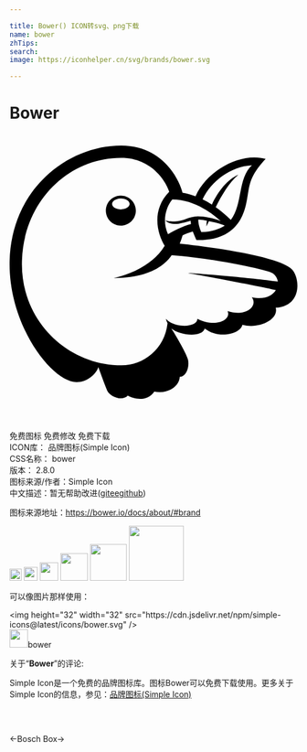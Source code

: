 ```yaml
---

title: Bower() ICON转svg、png下载
name: bower
zhTips: 
search: 
image: https://iconhelper.cn/svg/brands/bower.svg

---
```


# Bower  <small style="font-size: 60%;font-weight: 100"></small>

<div id="svg" class="svg-wrap">
<svg role="img" viewBox="0 0 24 24" xmlns="http://www.w3.org/2000/svg"><title>Bower icon</title><path d="M23.54157 11.3053c-1.2341-1.18676-7.40717-1.92715-9.35444-2.14222.0943-.22248.1748-.45344.24155-.69076.26593-.11654.55198-.2246.84863-.31466.03603.107.2066.5149.303.70878 3.9168.10806 4.1181-2.91032 4.27702-3.73775.15574-.80837.14832-1.59025 1.4917-3.0184-2.0013-.58375-4.87983.90372-5.84393 3.11798-.36234-.1356-.72574-.23626-1.0849-.2977C14.16277 3.8923 12.82257 1 9.30624 1c-2.27782 0-4.5747.9408-6.30162 2.58083-.9302.88358-1.6612 1.93244-2.17293 3.11903C.2797 7.98073 0 9.39086 0 10.8921c0 5.22735 3.56824 9.80736 5.58437 9.80736.8804 0 1.63792-.65898 1.8159-1.25015.1494.40578.606 1.66547.75645 1.98542.2225.47464 1.2491.88465 1.6983.392.5774.32102 1.63792.51384 2.21532-.3422 1.11243.2352 2.09666-.42802 2.11785-1.2205.5456-.0286.81365-.79564.695-1.40588-.08794-.4492-1.02662-2.06276-1.3932-2.61897.72468.5901 2.56177.75645 2.78425 0 1.16858.91748 2.99084.4365 3.13492-.31042 1.42073.3687 3.0491-.4418 2.78213-1.42285 2.28206-.15785 1.99026-2.58515 1.35027-3.2006zM17.5991 7.2815c-.6007-.23626-1.363-.38565-1.89696-.38565-.7575 0-1.21943.42908-1.93244.42908-.14938 0-.50642.00106-.79353-.1017.1886.1981.42273.30512.87723.30512.27122 0 .80942-.1388 1.24486-.2691.00635.09217.0159.18222.0286.27334-.81578.19493-1.6718.71406-1.91973.8486-.5509-1.2173-.07734-2.36787.36022-2.89865 1.9621.00423 3.54757 1.35186 4.03174 1.79895zm.84915-.09112l-.29983-.28075c-.3083-.28923-.6293-.54986-.95986-.78188.4916-.9747 1.10925-2.03945 1.889-2.69842-.85815.34644-1.70678 1.38046-2.2079 2.48547-.25532-.1621-.5149-.30724-.77658-.43332.69924-1.49276 2.32338-2.73868 4.11386-2.83615-1.1993 1.08806-.74903 3.25782-1.75975 4.544l.00105.00105zM15.9845 8.20693c-.13244-.2871-.2654-.76228-.2495-1.04197.22247-.0053.6505.0784.7183.0943-.0265.13136-.04026.41953-.04026.4566.04238-.0731.15997-.32418.20765-.42377.428.08157.99058.21824 1.32007.37186-.38776.2511-1.04515.5239-1.95628.54297zm-7.07214-1.9516c-.48483-.1739-.48483-.61095 0-.78484.48484-.1739 1.09417.04464 1.09417.3924 0 .34777-.60933.5663-1.09417.39242zm1.61647.1622c0-.96003-1.04643-1.5633-1.87905-1.0833-.83262.48002-.83262 1.68657 0 2.16658.83262.48003 1.87905-.12325 1.87905-1.08328zm2.7832-1.5749c-1.56482 1.586-.94716 3.5926-.37718 4.49844-.81048 1.3487-2.4039 2.2704-4.25476 2.68995 2.07758 0 3.3002-.53502 4.01108-1.0584.45345-.33478.69924-.66427.8253-.84755 3.0809.19917 7.95862 1.19188 8.43432 1.5129.1907.12925.38776.41424.41742.68758-2.3149-.3242-6.4881-.66534-7.58038-.72255.77552.1102 6.433 1.1813 7.41405 1.43238-.29878.4863-.97895.8306-2.00344.59118.5541.75433-.52125 1.6591-2.01932 1.16116.3295.74056-1.0033 1.40695-2.51938.63567.01907.74055-1.88052.82636-2.63062.0074.01484.09748.10383.28394.14197.36658-.24155 2.1634-2.014 3.50573-3.82885 3.50573-4.44335 0-8.3146-3.60955-8.3146-8.411 0-5.07582 3.75154-8.86443 8.27858-8.86443 2.59354 0 3.7653 2.04157 4.0058 2.81497z"/></svg>
</div>
<detail full-name='bower'></detail>

<div class="detail-page">
<p>
<span><span class="badge-success badge">免费图标</span> <span class="badge-success badge">免费修改</span>  <span class="badge-success badge">免费下载</span> </span>
<br/>
<span>
ICON库：
<span class="badge-secondary badge">品牌图标(Simple Icon)</span> 
</span>
<br/>
<span>
CSS名称：
<span class="badge-secondary badge">bower</span> 
</span>

<br/>
<span>
版本：
<span class="badge-secondary badge">2.8.0</span> 
</span>
<br/>
<span>图标来源/作者：<span class="badge-light badge">Simple Icon</span></span> 
<br/>
<span class="zh-detail">中文描述：暂无<span class="help-link"><span>帮助改进</span>(<a href="https://gitee.com/liuwave/icon-helper/edit/master/json/brands/bower.json" target="_blank" rel="noopener noreferrer">gitee</a><a href="https://github.com/liuwave/icon-helper/edit/master/json/brands/bower.json" target="_blank" rel="noopener noreferrer">github</a></span>)</span><br/>
</p>
</div><div class="description description alert alert-light"><p>图标来源地址：<a href="https://bower.io/docs/about/#brand" target="_blank" rel="noopener noreferrer">https://bower.io/docs/about/#brand</a></p></div>
<div class="alert alert-dark">
<img height="21" width="21" src="https://cdn.jsdelivr.net/npm/simple-icons@latest/icons/bower.svg" />
<img height="24" width="24" src="https://cdn.jsdelivr.net/npm/simple-icons@latest/icons/bower.svg" />
<img height="32" width="32" src="https://cdn.jsdelivr.net/npm/simple-icons@latest/icons/bower.svg" />
<img height="48" width="48" src="https://cdn.jsdelivr.net/npm/simple-icons@latest/icons/bower.svg" />
<img height="64" width="64" src="https://cdn.jsdelivr.net/npm/simple-icons@latest/icons/bower.svg" />
<img height="96" width="96" src="https://cdn.jsdelivr.net/npm/simple-icons@latest/icons/bower.svg" />

</div>
<div>
  <p>可以像图片那样使用：    
  </p>
  <div class="alert alert-primary" style="font-size: 14px">
    &lt;img height="32" width="32" src="https://cdn.jsdelivr.net/npm/simple-icons@latest/icons/bower.svg" /&gt;
    <copy-btn content='<img height="32" width="32" src="https://cdn.jsdelivr.net/npm/simple-icons@latest/icons/bower.svg" />'></copy-btn>
  </div>
  <div class="alert alert-secondary">
    <img height="32" width="32" src="https://cdn.jsdelivr.net/npm/simple-icons@latest/icons/bower.svg" />bower
    <copy-btn content="bower" btn-title="复制图标名称"></copy-btn>
  </div>
</div>
<div class="icon-detail__container">
<p>关于“<b>Bower</b>”的评论:</p>
</div>
<Vssue title="关于“Bower”的评论" />
<div><p>Simple Icon是一个免费的品牌图标库。图标Bower可以免费下载使用。更多关于  Simple Icon的信息，参见：<a target="_blank" href="https://iconhelper.cn/brands.html">品牌图标(Simple Icon)</a>
</p></div>


<div style="padding:2rem 0 " class="page-nav"><p class="inner"><span class="prev">←<router-link to="/icon/bosch.html">Bosch</router-link></span> <span class="next"><router-link to="/icon/box.html">Box</router-link>→</span></p></div>
